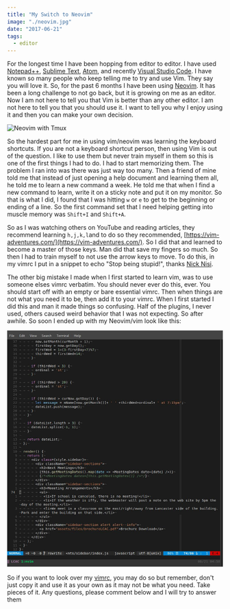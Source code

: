 ```yaml
---
title: "My Switch to Neovim"
image: "./neovim.jpg"
date: "2017-06-21"
tags:
  - editor
---
```


For the longest time I have been hopping from editor to editor. I have used [Notepad++](https://notepad-plus-plus.org/), [Sublime Text](https://www.sublimetext.com/), [Atom](https://atom.io/), and recently [Visual Studio Code](https://code.visualstudio.com/). I have known so many people who keep telling me to try and use Vim. They say you will love it. So, for the past 6 months I have been using [Neovim](https://neovim.io/). It has been a long challenge to not go back, but it is growing on me as an editor. Now I am not here to tell you that Vim is better than any other editor. I am not here to tell you that you should use it. I want to tell you why I enjoy using it and then you can make your own decision.

![Neovim with Tmux](https://camo.githubusercontent.com/be3ede934fb02c7751b5904fce91cb6227284cd1/687474703a2f2f692e696d6775722e636f6d2f7a324e47346b392e676966)

So the hardest part for me in using vim/neovim was learning the keyboard shortcuts. If you are not a keyboard shortcut person, then using Vim is out of the question. I like to use them but never train myself in them so this is one of the first things I had to do. I had to start memorizing them. The problem I ran into was there was just way too many. Then a friend of mine told me that instead of just opening a help document and learning them all, he told me to learn a new command a week. He told me that when I find a new command to learn, write it on a sticky note and put it on my monitor. So that is what I did, I found that I was hitting `w` or `e` to get to the beginning or ending of a line. So the first command set that I need helping getting into muscle memory was `Shift+I` and `Shift+A`.

So as I was watching others on YouTube and reading articles, they recommend learning `h,j,k,l`and to do so they recommended, [https://vim-adventures.com/](https://vim-adventures.com/). So I did that and learned to become a master of those keys. Man did that save my fingers so much. So then I had to train myself to not use the arrow keys to move. To do this, in my vimrc I put in a snippet to echo "Stop being stupid!", thanks [Nick Nisi](https://nicknisi.com/).

The other big mistake I made when I first started to learn vim, was to use someone elses vimrc verbatim. You should never ever do this, ever. You should start off with an empty or bare essential vimrc. Then when things are not what you need it to be, then add it to your vimrc. When I first started I did this and man it made things so confusing. Half of the plugins, I never used, others caused weird behavior that I was not expecting. So after awhile. So soon I ended up with my Neovim/vim look like this:

![How my Neovim looks like](neovim.jpg)

So if you want to look over my [vimrc](https://github.com/jrock2004/dotfiles/blob/master/config/nvim/init.vim), you may do so but remember, don't just copy it and use it as your own as it may not be what you need. Take pieces of it. Any questions, please comment below and I will try to answer them
